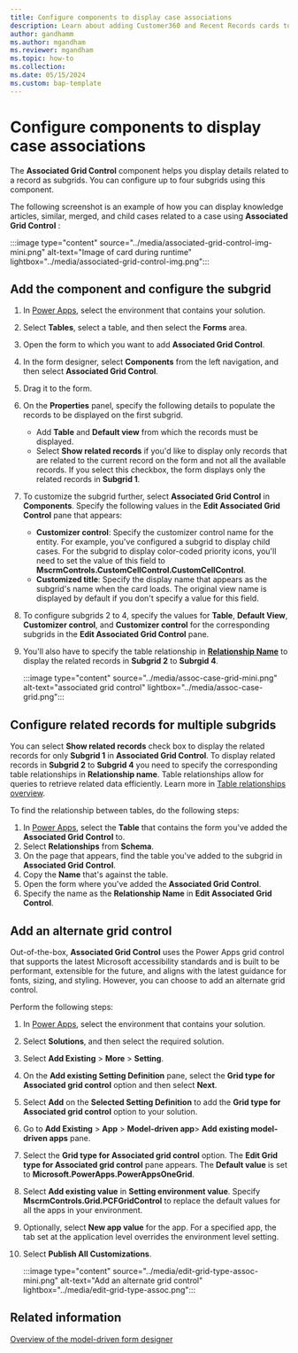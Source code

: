 ```yaml
---
title: Configure components to display case associations
description: Learn about adding Customer360 and Recent Records cards to forms.
author: gandhamm 
ms.author: mgandham
ms.reviewer: mgandham
ms.topic: how-to 
ms.collection: 
ms.date: 05/15/2024 
ms.custom: bap-template 
---
```


# Configure components to display case associations

The **Associated Grid Control** component helps you display details related to a record as subgrids. You can configure up to four subgrids using this component.

The following screenshot is an example of how you can display knowledge articles, similar, merged, and child cases related to a case using **Associated Grid Control** :

   :::image type="content" source="../media/associated-grid-control-img-mini.png" alt-text="Image of card during runtime" lightbox="../media/associated-grid-control-img.png":::

## Add the component and configure the subgrid

1. In [Power Apps](https://make.powerapps.com/), select the environment that contains your solution.
1. Select **Tables**, select a table, and then select the **Forms** area.
1. Open the form to which you want to add **Associated Grid Control**.
1. In the form designer, select **Components** from the left navigation, and then select **Associated Grid Control**.
1. Drag it to the form.
1. On the **Properties** panel, specify the following details to populate the records to be displayed on the first subgrid.
    - Add  **Table** and **Default view** from which the records must be displayed.
    - Select **Show related records** if you'd like to display only records that are related to the current record on the form and not all the available records. If you select this checkbox, the form displays only the related records in **Subgrid 1**.
 1. To customize the subgrid further, select **Associated Grid Control** in **Components**. Specify the following values in the **Edit Associated Grid Control** pane that appears:
    - **Customizer control**: Specify the customizer control name for the entity. For example, you've configured a subgrid to display child cases. For the subgrid to display color-coded priority icons, you'll need to set the value of this field to  **MscrmControls.CustomCellControl.CustomCellControl**. 
     - **Customized title**: Specify the display name that appears as the subgrid's name when the card loads. The original view name is displayed by default if you don't specify a value for this field.  
1. To configure subgrids 2 to 4, specify the values for **Table**, **Default View**, **Customizer control**, and **Customizer control** for the corresponding subgrids in the **Edit Associated Grid Control** pane.
1. You'll also have to specify the table relationship in [**Relationship Name**](#configure-related-records-for-multiple-subgrids) to display the related records in **Subgrid 2** to **Subrgid 4**. 

    :::image type="content" source="../media/assoc-case-grid-mini.png" alt-text="associated grid control" lightbox="../media/assoc-case-grid.png":::

     
## Configure related records for multiple subgrids

You can select **Show related records** check box to display the related records for only **Subgrid 1** in **Associated Grid Control**. To display related records in **Subgrid 2** to **Subgrid 4** you need to specify the corresponding table relationships in **Relationship name**. Table relationships allow for queries to retrieve related data efficiently. Learn more in [Table relationships overview](/power-apps/maker/data-platform/relationships-overview). 

 To find the relationship between tables, do the following steps:

1. In [Power Apps](https://make.powerapps.com/), select the **Table** that contains the form you've added the **Associated Grid Control** to.
1. Select **Relationships** from **Schema**.
1. On the page that appears, find the table you've added to the subgrid in **Associated Grid Control**.
1. Copy the **Name** that's against the table.
1. Open the form where you've added the **Associated Grid Control**.
1. Specify the name as the **Relationship Name** in **Edit Associated Grid Control**.

## Add an alternate grid control

Out-of-the-box, **Associated Grid Control** uses the Power Apps grid control that supports the latest Microsoft accessibility standards and is built to be performant, extensible for the future, and aligns with the latest guidance for fonts, sizing, and styling. However, you can choose to add an alternate grid control.

Perform the following steps:

1. In [Power Apps](https://make.powerapps.com/), select the environment that contains your solution.
2. Select **Solutions**, and then select the required solution.
4. Select **Add Existing** > **More** > **Setting**.
1. On the **Add existing Setting Definition** pane, select the **Grid type for Associated grid control** option and then select **Next**.
1. Select **Add** on the **Selected Setting Definition** to add the **Grid type for Associated grid control** option to your solution.
1.  Go to **Add Existing** > **App** > **Model-driven app**> **Add existing model-driven apps** pane.
1. Select the **Grid type for Associated grid control** option. The **Edit Grid type for Associated grid control** pane appears. The **Default value** is set to **Microsoft.PowerApps.PowerAppsOneGrid**.
1. Select **Add existing value** in **Setting environment value**. Specify **MscrmControls.Grid.PCFGridControl** to replace the default values for all the apps in your environment.
1. Optionally, select **New app value** for the app. For a specified app, the tab set at the application level overrides the environment level setting.
1. Select **Publish All Customizations**.

   :::image type="content" source="../media/edit-grid-type-assoc-mini.png" alt-text="Add an alternate grid control" lightbox="../media/edit-grid-type-assoc.png":::

## Related information

[Overview of the model-driven form designer](/power-apps/maker/model-driven-apps/form-designer-overview)  
